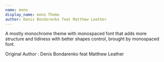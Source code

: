 ```yaml
---
name: mono
display_name: mono Theme
author: Denis Bondarenko feat Matthew Leather
---
```

A mostly monochrome theme with monospaced font
that adds more structure and tidiness with better shapes control, brought by monospaced font.

Original Author
: Denis Bondarenko feat Matthew Leather
